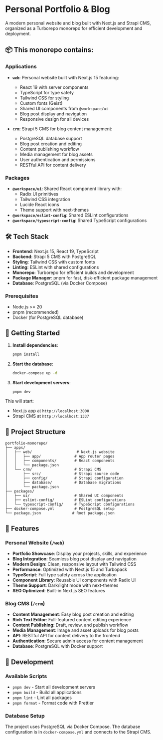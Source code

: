 # Personal Portfolio & Blog

A modern personal website and blog built with Next.js and Strapi CMS, organized as a Turborepo monorepo for efficient development and deployment.

## 📦 This monorepo contains:

### Applications

- **`web`**: Personal website built with Next.js 15 featuring:
  - React 19 with server components
  - TypeScript for type safety
  - Tailwind CSS for styling
  - Custom fonts (Geist)
  - Shared UI components from `@workspace/ui`
  - Blog post display and navigation
  - Responsive design for all devices

- **`crm`**: Strapi 5 CMS for blog content management:
  - PostgreSQL database support
  - Blog post creation and editing
  - Content publishing workflow
  - Media management for blog assets
  - User authentication and permissions
  - RESTful API for content delivery

### Packages

- **`@workspace/ui`**: Shared React component library with:
  - Radix UI primitives
  - Tailwind CSS integration
  - Lucide React icons
  - Theme support with next-themes
- **`@workspace/eslint-config`**: Shared ESLint configurations
- **`@workspace/typescript-config`**: Shared TypeScript configurations

## 🛠️ Tech Stack

- **Frontend**: Next.js 15, React 19, TypeScript
- **Backend**: Strapi 5 CMS with PostgreSQL
- **Styling**: Tailwind CSS with custom fonts
- **Linting**: ESLint with shared configurations
- **Monorepo**: Turborepo for efficient builds and development
- **Package Manager**: pnpm for fast, disk-efficient package management
- **Database**: PostgreSQL (via Docker Compose)

### Prerequisites

- Node.js >= 20
- pnpm (recommended)
- Docker (for PostgreSQL database)

## 🚀 Getting Started

1. **Install dependencies**:

   ```bash
   pnpm install
   ```

2. **Start the database**:

   ```bash
   docker-compose up -d
   ```

3. **Start development servers**:
   ```bash
   pnpm dev
   ```

This will start:

- Next.js app at `http://localhost:3000`
- Strapi CMS at `http://localhost:1337`

## 📁 Project Structure

```
portfolio-monorepo/
├── apps/
│   ├── web/                    # Next.js website
│   │   ├── app/               # App router pages
│   │   ├── components/        # React components
│   │   └── package.json
│   └── crm/                   # Strapi CMS
│       ├── src/               # Strapi source code
│       ├── config/            # Strapi configuration
│       ├── database/          # Database migrations
│       └── package.json
├── packages/
│   ├── ui/                    # Shared UI components
│   ├── eslint-config/         # ESLint configurations
│   └── typescript-config/     # TypeScript configurations
├── docker-compose.yml         # PostgreSQL setup
└── package.json              # Root package.json
```

## 🎨 Features

### Personal Website (`/web`)

- **Portfolio Showcase**: Display your projects, skills, and experience
- **Blog Integration**: Seamless blog post display and navigation
- **Modern Design**: Clean, responsive layout with Tailwind CSS
- **Performance**: Optimized with Next.js 15 and Turbopack
- **TypeScript**: Full type safety across the application
- **Component Library**: Reusable UI components with Radix UI
- **Theme Support**: Dark/light mode with next-themes
- **SEO Optimized**: Built-in Next.js SEO features

### Blog CMS (`/crm`)

- **Content Management**: Easy blog post creation and editing
- **Rich Text Editor**: Full-featured content editing experience
- **Content Publishing**: Draft, review, and publish workflow
- **Media Management**: Image and asset uploads for blog posts
- **API**: RESTful API for content delivery to the frontend
- **Authentication**: Secure admin access for content management
- **Database**: PostgreSQL with Docker support

## 🔧 Development

### Available Scripts

- `pnpm dev` - Start all development servers
- `pnpm build` - Build all applications
- `pnpm lint` - Lint all packages
- `pnpm format` - Format code with Prettier

### Database Setup

The project uses PostgreSQL via Docker Compose. The database configuration is in `docker-compose.yml` and connects to the Strapi CMS.
